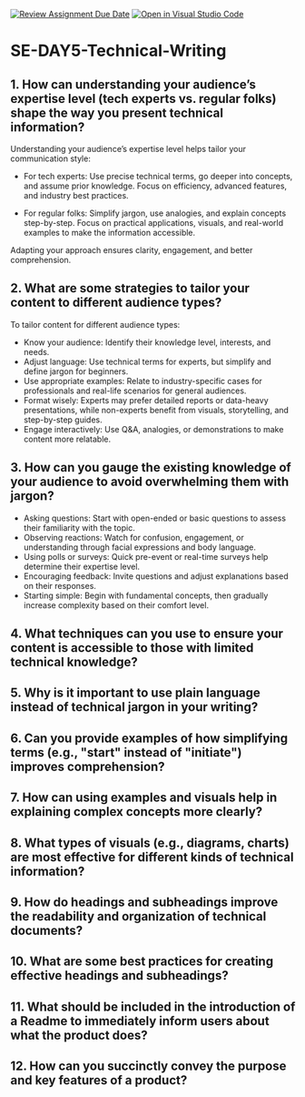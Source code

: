 [![Review Assignment Due Date](https://classroom.github.com/assets/deadline-readme-button-22041afd0340ce965d47ae6ef1cefeee28c7c493a6346c4f15d667ab976d596c.svg)](https://classroom.github.com/a/zsAR-pyY)
[![Open in Visual Studio Code](https://classroom.github.com/assets/open-in-vscode-2e0aaae1b6195c2367325f4f02e2d04e9abb55f0b24a779b69b11b9e10269abc.svg)](https://classroom.github.com/online_ide?assignment_repo_id=18927578&assignment_repo_type=AssignmentRepo)
# SE-DAY5-Technical-Writing
## 1. How can understanding your audience’s expertise level (tech experts vs. regular folks) shape the way you present technical information?
Understanding your audience’s expertise level helps tailor your communication style:  

- For tech experts: Use precise technical terms, go deeper into concepts, and assume prior knowledge. Focus on efficiency, advanced features, and industry best practices.  

- For regular folks: Simplify jargon, use analogies, and explain concepts step-by-step. Focus on practical applications, visuals, and real-world examples to make the information accessible.  

Adapting your approach ensures clarity, engagement, and better comprehension.

## 2. What are some strategies to tailor your content to different audience types?
To tailor content for different audience types:  

- Know your audience: Identify their knowledge level, interests, and needs.  
- Adjust language: Use technical terms for experts, but simplify and define jargon for beginners.  
- Use appropriate examples: Relate to industry-specific cases for professionals and real-life scenarios for general audiences.  
- Format wisely: Experts may prefer detailed reports or data-heavy presentations, while non-experts benefit from visuals, storytelling, and step-by-step guides.  
- Engage interactively: Use Q&A, analogies, or demonstrations to make content more relatable.  

## 3. How can you gauge the existing knowledge of your audience to avoid overwhelming them with jargon?

- Asking questions: Start with open-ended or basic questions to assess their familiarity with the topic.  
- Observing reactions: Watch for confusion, engagement, or understanding through facial expressions and body language.  
- Using polls or surveys: Quick pre-event or real-time surveys help determine their expertise level.  
- Encouraging feedback: Invite questions and adjust explanations based on their responses.  
- Starting simple: Begin with fundamental concepts, then gradually increase complexity based on their comfort level.  

## 4. What techniques can you use to ensure your content is accessible to those with limited technical knowledge?
## 5. Why is it important to use plain language instead of technical jargon in your writing?
## 6. Can you provide examples of how simplifying terms (e.g., "start" instead of "initiate") improves comprehension?
## 7. How can using examples and visuals help in explaining complex concepts more clearly?
## 8. What types of visuals (e.g., diagrams, charts) are most effective for different kinds of technical information?
## 9. How do headings and subheadings improve the readability and organization of technical documents?
## 10. What are some best practices for creating effective headings and subheadings?
## 11. What should be included in the introduction of a Readme to immediately inform users about what the product does?
## 12. How can you succinctly convey the purpose and key features of a product?
